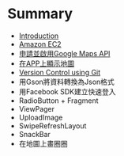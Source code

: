 # Summary

* [Introduction](README.md)
* [Amazon EC2](amazon_ec2.md)
* [申請並啟用Google Maps API](apply_google_api_key.md)
* [在APP上顯示地圖](using_google_maps_api_to_show_map.md)
* [Version Control using Git](version_control_using_git.md)
* 用Gson將資料轉換為Json格式
* 用Facebook SDK建立快速登入
* RadioButton + Fragment
* ViewPager
* UploadImage
* SwipeRefreshLayout
* SnackBar
* 在地圖上畫圈圈

